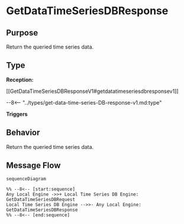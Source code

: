 <div class="message" markdown>


# GetDataTimeSeriesDBResponse

## Purpose

<!-- --8<-- [start:purpose] -->
Return the queried time series data. 
<!-- --8<-- [end:purpose] -->

## Type

<!-- --8<-- [start:type] -->
**Reception:**

[[GetDataTimeSeriesDBResponseV1#getdatatimeseriesdbresponsev1]]

--8<-- "../types/get-data-time-series-DB-response-v1.md:type"

**Triggers**


<!-- --8<-- [end:type] -->

## Behavior

<!-- --8<-- [start:behavior] -->
Return the queried time series data.
<!-- --8<-- [end:behavior] -->


## Message Flow

<!-- --8<-- [start:messages] -->
```mermaid
sequenceDiagram

%% --8<-- [start:sequence]
Any Local Engine ->>+ Local Time Series DB Engine: GetDataTimeSeriesDBRequest
Local Time Series DB Engine -->>- Any Local Engine: GetDataTimeSeriesDBResponse
%% --8<-- [end:sequence]
```

<!-- --8<-- [end:messages] -->

</div>